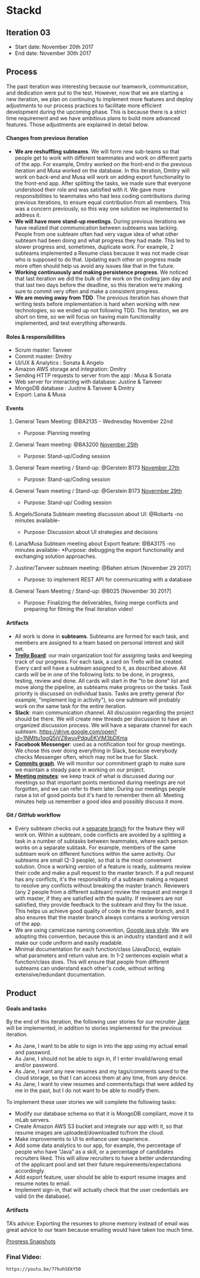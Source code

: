 # Stackd


## Iteration 03

 * Start date: November 20th 2017
 * End date: November 30th 2017

## Process

The past iteration was interesting because our teamwork, communication, and dedication were put to the test. However, now that we are starting a new iteration, we plan on continuing to implement more features and deploy adjustments to our process practices to facilitate more efficient development during the upcoming phase. This is because there is a strict time requirement and we have ambitious plans to build more advanced features. Those adjustments are explained in detail below.



#### Changes from previous iteration

* **We are reshuffling subteams**. We will form new sub-teams so that people get to work with different teammates and work on different parts of the app. For example, Dmitry worked on the front-end in the previous iteration and Musa worked on the database. In this iteration, Dmitry will work on back-end and Musa will work on adding export functionality to the front-end app. After splitting the tasks, we made sure that everyone understood their role and was satisfied with it. We gave more responsibilities to teammates who had less coding contributions during previous iterations, to ensure equal contribution from all members. This was a concern previously, so this way one solution we implemented to address it.
* **We will have more stand-up meetings**. During previous iterations we have realized that communication between subteams was lacking. People from one subteam often had very vague idea of what other subteam had been doing and what progress they had made. This led to slower progress and, sometimes, duplicate work. For example, 2 subteams implemented a Resume class because it was not made clear who is supposed to do that. Updating each other on progress made more often should help us avoid any issues like that in the future. 
* **Working continuously and making persistence progress**. We noticed that last iteration we did the bulk of the work on the coding jam day and that last two days before the deadline, so this iteration we’re making sure to commit very often and make a consistent progress.
* **We are moving away from TDD**. The previous iteration has shown that writing tests before implementation is hard when working with new technologies, so we ended up not following TDD. This iteration, we are short on time, so we will focus on having main functionality implemented, and test everything afterwards.

#### Roles & responsibilities

* Scrum master: Tanveer
* Commit master: Dmitry
* UI/UX & Analytics : Sonata & Angelo
* Amazon AWS storage and integration: Dmitry
* Sending HTTP requests to server from the app : Musa & Sonata
* Web server for interacting with database: Justine & Tanveer
* MongoDB database : Justine & Tanveer & Dmitry 
* Export: Lana & Musa

#### Events

1. General Team Meeting: @BA2135 - Wednesday November 22nd
    * Purpose: Planning meeting

2. General Team meeting: @BA3200 [November 25th](https://docs.google.com/document/d/1zpxJw_5Rh-sNkZpV7aS_lyUibgVlktk2ZC9Gcx4qyIg/edit?usp=sharing )
    * Purpose:  Stand-up/Coding session

3. General Team meeting / Stand-up: @Gerstein B173 [November 27th](https://docs.google.com/document/d/14_ZQn6WCaMMmkcbTuD5rE31I18zguMaSwHoEtZNN8T4/edit?usp=sharing )
    * Purpose:  Stand-up/Coding session

4. General Team meeting / Stand-up: @Gerstein B173 [Novermber 29th](https://docs.google.com/document/d/16ivgaXq7y4pi2HUKoes_8DG6c-tEmA2QIIeJ5avPO2A/edit?usp=sharing )
    * Purpose:  Stand-up/ Coding session

5. Angelo/Sonata Subteam meeting discussion about UI: @Robarts -no minutes available-
    * Purpose:  Discussion about UI strategies and decisions 
6. Lana/Musa Subteam meeting about Export feature: @BA3175 -no minutes available-
*Purpose: debugging the export functionality and exchanging solution approaches. 

7. Justine/Tanveer subteam meeting: @Bahen atrium [November 29 2017]
    * Purpose: to implement REST API for communicating with a database

8. General Team Meeting / Stand-up: @B025 [November 30 2017] 
    * Purpose: Finalizing the deliverables, fixing merge conflicts and preparing for filming the final iteration video! 


#### Artifacts

* All work is done in **subteams**. Subteams are formed for each task, and members are assigned to a team based on personal interest and skill set.
* **[Trello Board](https://trello.com/b/uOa2sSLp)**: our main organization tool for assigning tasks and keeping track of our progress. For each task, a card on Trello will be created. Every card will have a subteam assigned to it, as described above. All cards will be in one of the following lists: to be done, in progress, testing, review and done. All cards will start in the "to be done" list and move along the pipeline, as subteams make progress on the tasks. Task priority is discussed on individual basis. Tasks are pretty general (for example, "implement log in activity"), so one subteam will probably work on the same task for the entire iteration.
* **Slack**: main communication channel. All discussion regarding the project should be there. We will create new threads per discussion to have an organized discussion process. We will have a separate channel for each subteam. 
https://drive.google.com/open?id=1NMttu1qgQ5jVZ8wuvPdquEKVlM3bDXma
* **Facebook Messenger**: used as a notification tool for group meetings. We chose this over doing everything in Slack, because everybody checks Messenger often, which may not be true for Slack.
* **[Commits graph](https://github.com/csc301-fall-2017/project-team-12/graphs/commit-activity)**. We will monitor our commitment graph to make sure we maintain a steady pace in working on our project.
* **[Meeting minutes](https://drive.google.com/drive/folders/0B2FyRSw68u7UZEhJbGNBUXRjNEE?usp=sharing)**: we keep track of what is discussed during our meetings so that important points mentioned during meetings are not forgotten, and we can refer to them later. During our meetings people raise a lot of good points but it's hard to remember them all. Meeting minutes help us remember a good idea and possibly discuss it more.

#### Git / GitHub workflow


* Every subteam checks out a [separate branch](https://github.com/csc301-fall-2017/project-team-12/branches/active) for the feature they will work on. Within a subteam, code conflicts are avoided by a splitting a task in a number of subtasks between teammates, where each person works on a separate subtask. For example, members of the same subteam work on different functions within the same activity. Our subteams are small (2-3 people), so that is the most convenient solution. Once a working version of a feature is ready, subteams review their code and make a pull request to the master branch. If a pull request has any conflicts, it's the responsibility of a subteam making a request to resolve any conflicts without breaking the master branch. Reviewers (any 2 people from a different subteam) review the request and merge it with master, if they are satisfied with the quality. If reviewers are not satisfied, they provide feedback to the subteam and they fix the issue. This helps us achieve good quality of code in the master branch, and it also ensures that the master branch always contains a working version of the app.
* We are using camelcase naming convention, [Google java style](https://google.github.io/styleguide/javaguide.html). We are adopting this convention, because this is an industry standard and it will make our code uniform and easily readable.
* Minimal documentation for each function/class (JavaDocs), explain what parameters and return value are. In 1-2 sentences explain what a function/class does. This will ensure that people from different subteams can understand each other's code, without writing extensive/redundant documentation.


## Product

#### Goals and tasks

By the end of this iteration, the following user stories for our recruiter [Jane](https://app.xtensio.com/folio/ndwhpubh) will be implemented, in addition to stories implemented for the previous iteration. 
* As Jane, I want to be able to sign in into the app using my actual email and password.
* As Jane, I should not be able to sign in, if I enter invalid/wrong email and/or password.
* As Jane, I want any new resumes and my tags/comments saved to the cloud storage, so that I can access them at any time, from any device.
* As Jane, I want to view resumes and comments/tags that were added by me in the past, but I do not want to be able to modify them.

To implement these user stories we will complete the following tasks:

* Modify our database schema so that it is MongoDB compliant, move it to mLab servers.
* Create Amazon AWS S3 bucket and integrate our app with it, so that resume images are uploaded/downloaded to/from the cloud.
* Make improvements to UI to enhance user experience. 
* Add some data analytics to our app, for example, the percentage of people who have “Java” as a skill, or a percentage of candidates recruiters liked. This will allow recruiters to have a better understanding of the applicant pool and set their future requirements/expectations accordingly.
* Add export feature, user should be able to export resume images and resume notes to email. 
* Implement sign-in, that will actually check that the user credentials are valid (in the database).


#### Artifacts
TA’s advice: 
    Exporting the resumes to phone memory instead of email was great advice to our team because emailing would have taken too much time.

[Progress Snapshots](https://drive.google.com/open?id=1NMttu1qgQ5jVZ8wuvPdquEKVlM3bDXma )
    
	
### Final Video:
	https://youtu.be/77kuhSEkY50




